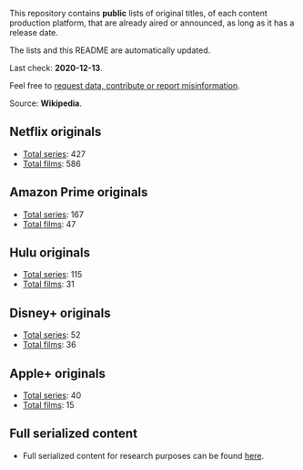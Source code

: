 This repository contains **public** lists of original titles, of each content production platform, that are already aired or announced, as long as it has a release date.

The lists and this README are automatically updated.

Last check: **2020-12-13**.

Feel free to [request data, contribute or report misinformation](https://github.com/andreluisos/lists/issues).

Source: **Wikipedia**.

## Netflix originals
- [Total series](https://raw.githubusercontent.com/andreluisos/list/main/netflix_series): 427
- [Total films](https://raw.githubusercontent.com/andreluisos/list/main/netflix_films): 586

## Amazon Prime originals
- [Total series](https://raw.githubusercontent.com/andreluisos/list/main/amazon_series): 167
- [Total films](https://raw.githubusercontent.com/andreluisos/list/main/amazon_films): 47

## Hulu originals
- [Total series](https://raw.githubusercontent.com/andreluisos/list/main/hulu_series): 115
- [Total films](https://raw.githubusercontent.com/andreluisos/list/main/hulu_films): 31

## Disney+ originals
- [Total series](https://raw.githubusercontent.com/andreluisos/list/main/disney_series): 52
- [Total films](https://raw.githubusercontent.com/andreluisos/list/main/disney_films): 36

## Apple+ originals
- [Total series](https://raw.githubusercontent.com/andreluisos/list/main/apple_series): 40
- [Total films](https://raw.githubusercontent.com/andreluisos/list/main/apple_films): 15

## Full serialized content
- Full serialized content for research purposes can be found [here](https://github.com/andreluisos/list/blob/main/full_content.json).